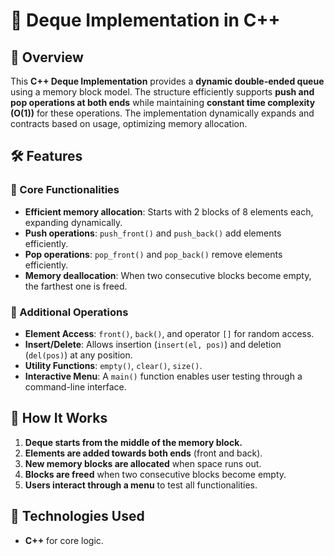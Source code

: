 # 🔄 Deque Implementation in C++

## 📌 Overview  
This **C++ Deque Implementation** provides a **dynamic double-ended queue** using a memory block model. The structure efficiently supports **push and pop operations at both ends** while maintaining **constant time complexity (O(1))** for these operations. The implementation dynamically expands and contracts based on usage, optimizing memory allocation.  

## 🛠️ Features  
### **🔹 Core Functionalities**  
- **Efficient memory allocation**: Starts with 2 blocks of 8 elements each, expanding dynamically.  
- **Push operations**: `push_front()` and `push_back()` add elements efficiently.  
- **Pop operations**: `pop_front()` and `pop_back()` remove elements efficiently.  
- **Memory deallocation**: When two consecutive blocks become empty, the farthest one is freed.  

### **🔹 Additional Operations**  
- **Element Access**: `front()`, `back()`, and operator `[]` for random access.  
- **Insert/Delete**: Allows insertion (`insert(el, pos)`) and deletion (`del(pos)`) at any position.  
- **Utility Functions**: `empty()`, `clear()`, `size()`.  
- **Interactive Menu**: A `main()` function enables user testing through a command-line interface.  

## 🚀 How It Works  
1. **Deque starts from the middle of the memory block.**  
2. **Elements are added towards both ends** (front and back).  
3. **New memory blocks are allocated** when space runs out.  
4. **Blocks are freed** when two consecutive blocks become empty.  
5. **Users interact through a menu** to test all functionalities.  

## 🔧 Technologies Used  
- **C++** for core logic.
